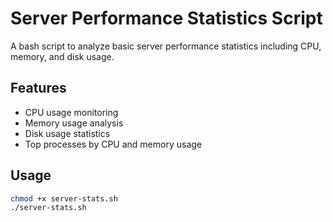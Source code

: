 # Server Performance Statistics Script

A bash script to analyze basic server performance statistics including CPU, memory, and disk usage.

## Features
- CPU usage monitoring
- Memory usage analysis
- Disk usage statistics
- Top processes by CPU and memory usage

## Usage
```bash
chmod +x server-stats.sh
./server-stats.sh

